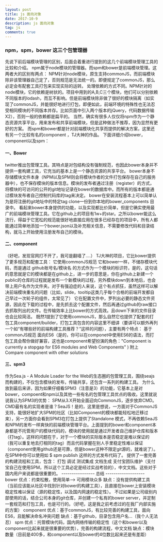 ```yaml
---
layout: post
title: js 面向对象
date: 2017-10-9
description: js 面向对象
tag: js
comments: true
---
```

### npm，spm，bower 这三个包管理器
先说下前后端模块管理的区别，后面会着重进行提到的这几个前端模块管理工具的比较和介绍。
npm属于node模块的管理器。而spm和bower是前端模块管理。这两者大的区别有两点：
NPM针对node模块，原生支持commonJS，而前端模块除非该管理器自己定了，否则规范是无法统一的。即便规定了commonJS，那么必定会有配套工具打包来实现实际的运转。
处理依赖的方式不同。NPM针对的node模块，它的依赖是树状的。项目中用到的A,B,C三个模块，他们可以分别依赖不同版本的lodash，而互不影响。但是前端模块除非做了很好的模块隔离（如实现了commonJS，并能很好地进行打包，即便如此，前端环境的特殊性也无法忍受相同模块的不同版本并存。比如页面中引入两个版本的jQuery，代码数据传输X2），否则一般的依赖都是扁平的。
当然，确实有很多人仅仅将npm作为一个静态资源共享平台，用来发布和共享前端模块，但是这种做法不推荐，因为显然有更好的方案。
而spm和bower都是针对前端模块化共享而提供的解决方案，这里还有另一个比较有名的component ，TJ大神的作品。
下面详细介绍bower，component以及spm：

#### 一、Bower

twitter推出包管理工具。其特点是对包结构没有强制规范，也因此bower本身并不提供一套构建工具，它充当的基本上是一个静态资源的共享平台。
bower本身不存储模块文件本身（NPM以及SPM则会将模块作者的文件打包保存在自己的服务器中），也不保存模块的版本信息。模块的发布者通过注册（register）的方式，将模块的可访问的公开的git地址记录在bower的数据库中。而所有的版本都是通过模块发布者自己控制代码库的tag来决定。
bower在安装流程基本上可以简单认为是将注册的git地址中的特定tag clone一份到你本地的bower_components 目录中。
看起来bower本身提供的功能，以及实现都比价简单，但是它确实使用最广的前端模块管理工具。它在github上的项目有1w+的star。之所以bower能这么流行，得益于它宽松的规范能很好地直接应用在很多已经存在的项目中，所有人都能通过简单地添加一个bower.json以及补充相关信息，不需要修改代码和目录结构，就马上开始使用注册发布自己的模块。

#### 二、component

（好吧，发现官网打不开了，我可是翻墙了....）
TJ大神的项目，它比bower提供了更多规范和配套工具：
它使用commonJS规范
它和bower一样，不储存模块代码，而是通过 github账号名/模块名 的方式作为一个模块的标识符，是的，这句话的意思就是它的模块都是在github上，进一步的意思是，你在github上新建一个public的仓库的过程就是发布一个新模块的过程，另外模块down到本地后，也会带上用户名作为文件夹。对于有强迫症的人来说，这个有点抓狂，虽然这样可以解决前端模块重名的问题（比如，slide，tooltip这类几乎每个合格的前端开发都自己早过一次轮子的组件，太常见了）
它在配置文件中，罗列出必要的静态文件资源，因此在下载的过程中，是先抓去这个配置文件，然后再通过github的raw接口去抓取列出的文件。在传输效率上比bower的方式高效。且down下来的文件目录也会比较简洁。
既然1提到了它使用commonJS，那么自然它也提供了配套的打包工具component/builder，打包工具包含的内容这里不细讲（要讲可以额外再列一个如“有哪些好的前端构建工具推荐？”这样的问题），主要有两个特点：
基于commonJS规范
面向ES6（是的，你可以在componet中使用ES6的语法，而打包工具会帮你做好兼容，这也是component希望扮演的角色："Component is currently a stopgap for ES6 modules and Web Components" )
附上 Compare component with other solutions

#### 三、spm3

作为Sea.js - A Module Loader for the Web的生态圈的包管理工具，围绕seajs而构建的，不仅包含模块的发布，传输共享，还包含一系列的构建工具。
为什么放到最后来讲，因为如果仔细看SPM3（注意是3）的功能，它基本上是对bower，compoent和npm以及其他一些有名的包管理工具优点的吸收。这里就说说我认为SPM3的优势：
SPM从3.X开始全面迎向CommonJS，逐步放弃CMD。CMD最有名的实现者是谁？SeaJS！是的，这里是想说，一方面对于CommonJS支持，能很好地扩大SPM的社区（比如Component的模块都能轻松地迁移过来），另一方面你会看到SPM3在打包上提供了Standalone 模式，不再依赖SeaJS
和NPM的发布一样爽快的前端模块管理平台。上面提到的bower和component本身都是不托管用户的模块代码的，模块的使用就是通过开发者自己维护仓库和版本（打tag）。这样的问题在于，对于一个模块的实际版本是否稳定是难以保证的（我可以重复地去打相同的tag）而且代码掌握在别人手里稳定性难以保证（component使用github还是可靠，但是bower这种不限定git源的，就难说了）。在SPM中你可以使用如
$ spm publish
这样的方式发布代码了。
提供了一套完善的构建流程和工具，包含：
打包
调试
测试集成
文档生成
支付宝团队维护（支付宝自己在使用SPM，所以这个工具必定是经过实战考验的），中文文档。这些对于国内用户来说都是很重要的。
----------------- 总结 --------------------
bower
优点：约束松散，使用简单--> 可用模块众多
缺点：没有提供构建工具（当前应该能从社区中找到针对bower的构建工具），且直接在bower上安装模块稳定性难以保证（源的稳定性，以及国内网速的稳定性）。
不过如果是公司级别内部使用的话，结合公司本身的git仓库，并创建一个私有的bower server，并定制一套规范和打包工具，也是可行的。（好吧，这是我之前考虑过的在我厂内部实施的方案）
component
优点：基于commonJS，有比较完善的构建工具，面向ES6，且能解决命名冲突问题
缺点：基于github，目录包含用户名...（我个人无法忍）
spm
优点：托管模块代码，国内网络传输的稳定性（这个和bower以及component比起来就是很重要的优势），完善的构建流程，中文文档
缺点：模块数量（目前是400多，和component以及bower的4位数比起来还是有差距）